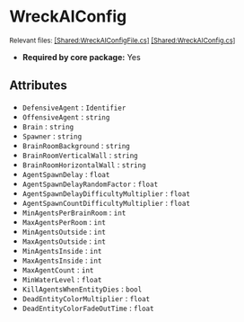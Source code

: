 # WreckAIConfig
<sup>Relevant files: [[Shared:WreckAIConfigFile.cs]](https://github.com/Regalis11/Barotrauma/blob/master/Barotrauma/BarotraumaShared/SharedSource/ContentManagement/ContentFile/WreckAIConfigFile.cs) [[Shared:WreckAIConfig.cs]](https://github.com/Regalis11/Barotrauma/blob/master/Barotrauma/BarotraumaShared/SharedSource/Characters/AI/Wreck/WreckAIConfig.cs)</sup>
- **Required by core package:** Yes



## Attributes
- `DefensiveAgent` : `Identifier`
- `OffensiveAgent` : `string`
- `Brain` : `string`
- `Spawner` : `string`
- `BrainRoomBackground` : `string`
- `BrainRoomVerticalWall` : `string`
- `BrainRoomHorizontalWall` : `string`
- `AgentSpawnDelay` : `float`
- `AgentSpawnDelayRandomFactor` : `float`
- `AgentSpawnDelayDifficultyMultiplier` : `float`
- `AgentSpawnCountDifficultyMultiplier` : `float`
- `MinAgentsPerBrainRoom` : `int`
- `MaxAgentsPerRoom` : `int`
- `MinAgentsOutside` : `int`
- `MaxAgentsOutside` : `int`
- `MinAgentsInside` : `int`
- `MaxAgentsInside` : `int`
- `MaxAgentCount` : `int`
- `MinWaterLevel` : `float`
- `KillAgentsWhenEntityDies` : `bool`
- `DeadEntityColorMultiplier` : `float`
- `DeadEntityColorFadeOutTime` : `float`


